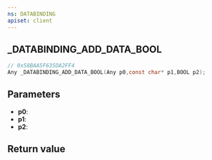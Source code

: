 ```yaml
---
ns: DATABINDING
apiset: client
---
```

## _DATABINDING_ADD_DATA_BOOL

```c
// 0x58BAA5F635DA2FF4
Any _DATABINDING_ADD_DATA_BOOL(Any p0,const char* p1,BOOL p2);
```


## Parameters
* **p0**:
* **p1**:
* **p2**:

## Return value

